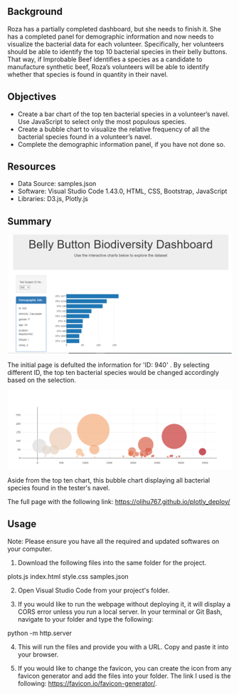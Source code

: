 
## Background 
Roza has a partially completed dashboard, but she needs to finish it. She has a completed panel for demographic information and now needs to visualize the bacterial data for each volunteer. Specifically, her volunteers should be able to identify the top 10 bacterial species in their belly buttons. That way, if Improbable Beef identifies a species as a candidate to manufacture synthetic beef, Roza’s volunteers will be able to identify whether that species is found in quantity in their navel.

## Objectives

* Create a bar chart of the top ten bacterial species in a volunteer’s navel. Use JavaScript to select only the most populous species.
* Create a bubble chart to visualize the relative frequency of all the bacterial species found in a volunteer’s navel.
* Complete the demographic information panel, if you have not done so.

## Resources

* Data Source: samples.json
* Software: Visual Studio Code 1.43.0, HTML, CSS, Bootstrap, JavaScript
* Libraries: D3.js, Plotly.js

## Summary

![](image/image_1.PNG) 

The initial page is defulted the information for 'ID: 940' . By selecting different ID, the top ten bacterial species would be changed accordingly based on the selection. 

![](image/image_2.PNG)

Aside from the top ten chart, this bubble chart  displaying all bacterial species found in the tester's navel.

The full page with the following link: https://olihu767.github.io/plotly_deploy/


## Usage
Note: Please ensure you have all the required and updated softwares on your computer.
1. Download the following files into the same folder for the project.

plots.js
index.html
style.css
samples.json

2. Open Visual Studio Code from your project's folder.

3. If you would like to run the webpage without deploying it, it will display a CORS error unless you run a local server. In your terminal or Git Bash, navigate to your folder and type the following:

python -m http.server

4. This will run the files and provide you with a URL. Copy and paste it into your browser.

5. If you would like to change the favicon, you can create the icon from any favicon generator and add the files into your folder. The link I used is the following: https://favicon.io/favicon-generator/.


